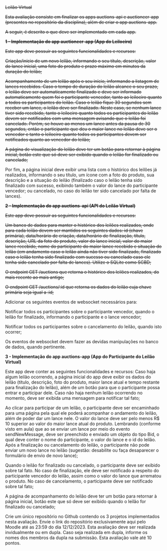 ~~Leilão Virtual~~

~~Esta avaliação consiste em finalizar os apps auctions-api e auctioneer-app (presentes no repositório da disciplina), além de criar o app auctions-app.~~

~~A seguir, é descrito o que deve ser implementado em cada app.~~

~~**1 - Implementação do app auctioneer-app (App do Leiloeiro)**~~

~~Este app deve possuir as seguintes funcionalidades e recursos:~~

~~Criação/início de um novo leilão, informando o seu título, descrição, valor do lance inicial, uma foto do produto e prazo máximo em minutos da duração do leilão;~~

~~Acompanhamento de um leilão após o seu início, informando a listagem de lances recebidos. Caso o tempo de duração do leilão alcance o seu prazo, o leilão deve ser automaticamente finalizado e deve ser informado automaticamente quem foi o participante vencedor, tanto ao leiloeiro quanto a todos os participantes do leilão. Caso o leilão fique 30 segundos sem receber um lance, o leilão deve ser finalizado. Neste caso, se nenhum lance tiver sido recebido, tanto o leiloeiro quanto todos os participantes do leilão devem ser notificados com uma mensagem avisando que o leilão foi cancelado. Porém, se houve ao menos um lance antes da pausa de 30 segundos, então o participante que deu o maior lance no leilão deve ser o vencedor e tanto o leiloeiro quanto todos os participantes devem ser notificados quanto ao vencedor do leilão;~~

~~A página de visualização do leilão deve ter um botão para retornar à página inicial, botão este que só deve ser exibido quando o leilão for finalizado ou cancelado;~~

Por fim, a página inicial deve exibir uma lista com o histórico dos leilões já realizados, informando o seu título, um ícone com a foto do produto, sua descrição e a situação do leilão (finalizado caso o leilão tenha sido finalizado com sucesso, exibindo também o valor do lance do participante vencedor; ou cancelado, no caso do leilão ter sido cancelado por falta de lances).

~~**2 - Implementação do app auctions-api (API do Leilão Virtual)**~~

~~Este app deve possuir as seguintes funcionalidades e recursos:~~

~~Um banco de dados para manter o histórico dos leilões realizados, onde para cada leilão devem ser mantidos os seguintes dados: id (chave primária), data/horário de criação, data/horário de finalização, título, descrição, URL da foto do produto, valor do lance inicial, valor do maior lance recebido, nome do participante do maior lance recebido e situação do leilão (em andamento caso o leilão ainda não tiver sido finalizado, finalizado caso o leilão tenha sido finalizado com sucesso ou cancelado caso ele tenha sido cancelado por falta de lances). Utilize o SQLite como SGBD;~~

~~O endpoint GET /auctions que retorna o histórico dos leilões realizados, do mais recente ao mais antigo;~~

~~O endpoint GET /auctions/:id que retorna os dados do leilão cuja chave primária seja igual a :id;~~

Adicionar os seguintes eventos de websocket necessários para: 

Notificar todos os participantes sobre o participante vencedor, quando o leilão for finalizado, informando  o participante e o lance vencedor;

Notificar todos os participantes sobre o cancelamento do leilão, quando isto ocorrer;

Os eventos de websocket devem fazer as devidas manipulações no banco de dados, quando pertinente.

**3 - Implementação do app auctions-app (App do Participante do Leilão Virtual)**

Este app deve conter as seguintes funcionalidades e recursos:
Caso haja algum leilão ocorrendo, a página inicial do app deve exibir os dados do leilão (título, descrição, foto do produto, maior lance atual e tempo restante para finalização do leilão), além de um botão para que o participante possa entrar e participar dele. Caso não haja nenhum leilão ocorrendo no momento, deve ser exibida uma mensagem para notificar tal fato;

Ao clicar para participar de um leilão, o participante deve ser encaminhado para uma página pela qual ele poderá acompanhar o andamento do leilão, além de poder dar um lance nele. O valor do lance deve ser pelo menos R$ 10 superior ao valor do maior lance atual do produto. Lembrando (conforme visto em aula) que ao se enviar um lance por meio do evento sendNewMessage, deve ser preenchido e enviado um objeto do tipo Bid, o qual deve conter o nome do participante, o valor do lance e o id do leilão. Após a finalização ou cancelamento do leilão, o participante não pode enviar um novo lance no leilão (sugestão: desabilite ou faça desaparecer o formulário de envio de novo lance);

Quando o leilão for finalizado ou cancelado, o participante deve ser exibido sobre tal fato. No caso de finalização, ele deve ser notificado a respeito do participante vencedor do leilão, assim como o valor do lance que arrematou o produto. No caso de cancelamento, o participante deve ser notificado sobre tal fato;

A página de acompanhamento do leilão deve ter um botão para retornar à página inicial, botão este que só deve ser exibido quando o leilão for finalizado ou cancelado;

Crie um único repositório no Github contendo os 3 projetos implementados nesta avaliação. Envie o link do repositório exclusivamente aqui pelo Moodle até as 23:59 do dia 12/12/2023. Esta avaliação deve ser realizada invidualmente ou em dupla. Caso seja realizada em dupla, informe os nomes dos membros da dupla na submissão. Esta avaliação vale até 10 pontos.